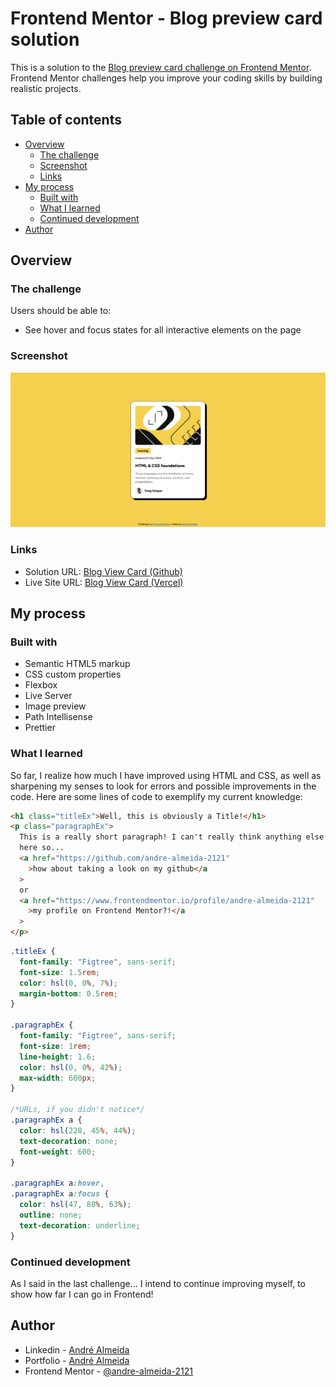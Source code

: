 # Frontend Mentor - Blog preview card solution

This is a solution to the [Blog preview card challenge on Frontend Mentor](https://www.frontendmentor.io/challenges/blog-preview-card-ckPaj01IcS). Frontend Mentor challenges help you improve your coding skills by building realistic projects.

## Table of contents

- [Overview](#overview)
  - [The challenge](#the-challenge)
  - [Screenshot](#screenshot)
  - [Links](#links)
- [My process](#my-process)
  - [Built with](#built-with)
  - [What I learned](#what-i-learned)
  - [Continued development](#continued-development)
- [Author](#author)

## Overview

### The challenge

Users should be able to:

- See hover and focus states for all interactive elements on the page

### Screenshot

![Screenshot of my Resolution!](image.png)

### Links

- Solution URL: [Blog View Card (Github)](https://github.com/andre-almeida-2121/blog-preview-card)
- Live Site URL: [Blog View Card (Vercel)](https://blog-preview-card-beta-virid.vercel.app/)

## My process

### Built with

- Semantic HTML5 markup
- CSS custom properties
- Flexbox
- Live Server
- Image preview
- Path Intellisense
- Prettier

### What I learned

So far, I realize how much I have improved using HTML and CSS, as well as sharpening my senses to look for errors and possible improvements in the code.
Here are some lines of code to exemplify my current knowledge:

```html
<h1 class="titleEx">Well, this is obviously a Title!</h1>
<p class="paragraphEx">
  This is a really short paragraph! I can't really think anything else to write
  here so...
  <a href="https://github.com/andre-almeida-2121"
    >how about taking a look on my github</a
  >
  or
  <a href="https://www.frontendmentor.io/profile/andre-almeida-2121"
    >my profile on Frontend Mentor?!</a
  >
</p>
```

```css
.titleEx {
  font-family: "Figtree", sans-serif;
  font-size: 1.5rem;
  color: hsl(0, 0%, 7%);
  margin-bottom: 0.5rem;
}

.paragraphEx {
  font-family: "Figtree", sans-serif;
  font-size: 1rem;
  line-height: 1.6;
  color: hsl(0, 0%, 42%);
  max-width: 600px;
}

/*URLs, if you didn't notice*/
.paragraphEx a {
  color: hsl(228, 45%, 44%);
  text-decoration: none;
  font-weight: 600;
}

.paragraphEx a:hover,
.paragraphEx a:focus {
  color: hsl(47, 88%, 63%);
  outline: none;
  text-decoration: underline;
}
```

### Continued development

As I said in the last challenge... I intend to continue improving myself, to show how far I can go in Frontend!

## Author

- Linkedin - [André Almeida](https://www.linkedin.com/in/andr%C3%A9-almeida-0b6300324/)
- Portfolio - [André Almeida](https://ratiopitag.wixsite.com/meusite)
- Frontend Mentor - [@andre-almeida-2121](https://www.frontendmentor.io/profile/andre-almeida-2121)
